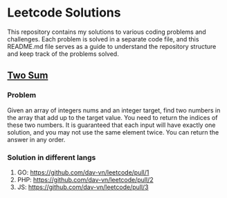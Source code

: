 # Leetcode Solutions

This repository contains my solutions to various coding problems and challenges. Each problem is solved in a separate code file, and this README.md file serves as a guide to understand the repository structure and keep track of the problems solved.

## [Two Sum](https://leetcode.com/problems/two-sum/)
### Problem
Given an array of integers nums and an integer target, find two numbers in the array that add up to the target value. You need to return the indices of these two numbers.
It is guaranteed that each input will have exactly one solution, and you may not use the same element twice. You can return the answer in any order.
### Solution in different langs
1. GO: https://github.com/dav-vn/leetcode/pull/1
2. PHP: https://github.com/dav-vn/leetcode/pull/2
3. JS: https://github.com/dav-vn/leetcode/pull/3


